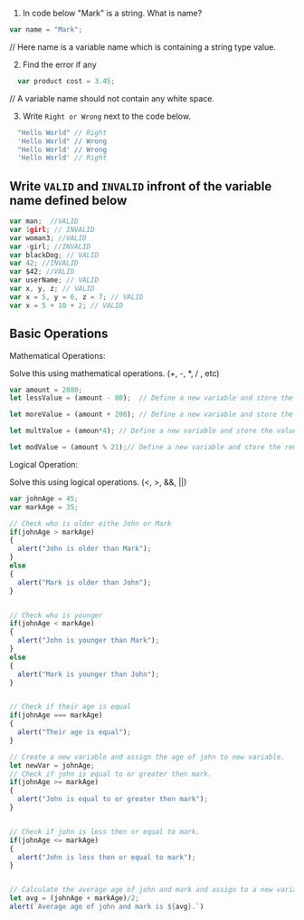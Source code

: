 1. In code below "Mark" is a string.  What is name?
```js
var name = "Mark";
```

// Here name is a variable name which is containing a string type value.

2. Find the error if any
```js
  var product cost = 3.45;
```

// A variable name should not contain any white space.

3. Write `Right or Wrong` next to the code below.

```js
  "Hello World" // Right
  'Hello World" // Wrong
  "Hello World' // Wrong
  'Hello World' // Right
```

## Write `VALID` and `INVALID` infront of the variable name defined below
```js
var man;  //VALID
var 1girl; // INVALID
var woman3; //VALID
var -girl; //INVALID
var blackDog; // VALID
var 42; //INVALID
var $42; //VALID
var userName; // VALID
var x, y, z; // VALID
var x = 5, y = 6, z = 7; // VALID
var x = 5 + 10 + 2; // VALID
```

## Basic Operations

Mathematical Operations:

Solve this using mathematical operations. (+, -, *, / , etc)

```js
var amount = 2080;
let lessValue = (amount - 80);  // Define a new variable and store the value that is 80 less then the value of amount.

let moreValue = (amount + 200); // Define a new variable and store the value that is 200 more then the value of amount.

let multValue = (amoun*4); // Define a new variable and store the value that is 4 times the value of amount.

let modValue = (amount % 21);// Define a new variable and store the reminder when the value of amount is  divided by 21.
```

Logical Operation:

Solve this using logical operations. (<, >, &&, ||)

```js
var johnAge = 45;
var markAge = 35;

// Check who is older eithe John or Mark
if(johnAge > markAge)
{
  alert("John is older than Mark");
}
else 
{
  alert("Mark is older than John");
}


// Check who is younger
if(johnAge < markAge)
{
  alert("John is younger than Mark");
}
else 
{
  alert("Mark is younger than John");
}


// Check if their age is equal
if(johnAge === markAge)
{
  alert("Their age is equal");
}

// Create a new variable and assign the age of john to new variable.
let newVar = johnAge;
// Check if john is equal to or greater then mark.
if(johnAge >= markAge)
{
  alert("John is equal to or greater then mark");
}


// Check if john is less then or equal to mark.
if(johnAge <= markAge)
{
  alert("John is less then or equal to mark");
}


// Calculate the average age of john and mark and assign to a new variable.
let avg = (johnAge + markAge)/2;
alert(`Average age of john and mark is ${avg}.`)
```